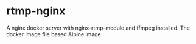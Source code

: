 # rtmp-nginx
A nginx docker server with nginx-rtmp-module and ffmpeg installed.
The docker image file based Alpine image
